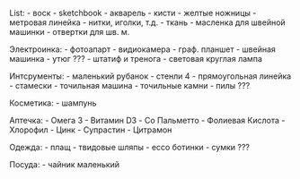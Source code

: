 

List:
    - воск
    - sketchbook
    - акварель
    - кисти
    - желтые ножницы
    - метровая линейка
    - нитки, иголки, т.д.
    - ткань
    - масленка для швейной машинки
    - отвертки для шв. м.

Электроинка:
    - фотоапарт
    - видиокамера
    - граф. планшет
    - швейная машинка
    - утюг ???
    - штатиф и тренога
    - световая круглая лампа

Интсрументы:
    - маленький рубанок
    - стенли 4
    - прямоугольная линейка
    - стамески
    - точильная машина
    - точильные камни
    - пилы ???

Косметика:
    - шампунь

Аптечка:
    - Омега 3
    - Витамин D3
    - Со Пальметто
    - Фолиевая Кислота
    - Хлорофил
    - Цинк
    - Супрастин
    - Цитрамон

Одежда:
    - плащ
    - твидовые шляпы
    - ecco ботинки
    - сумки ???

Посуда:
    - чайник маленький
